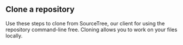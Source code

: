 ## Clone a repository

Use these steps to clone from SourceTree, our client for using the repository command-line free. Cloning allows you to work on your files locally.